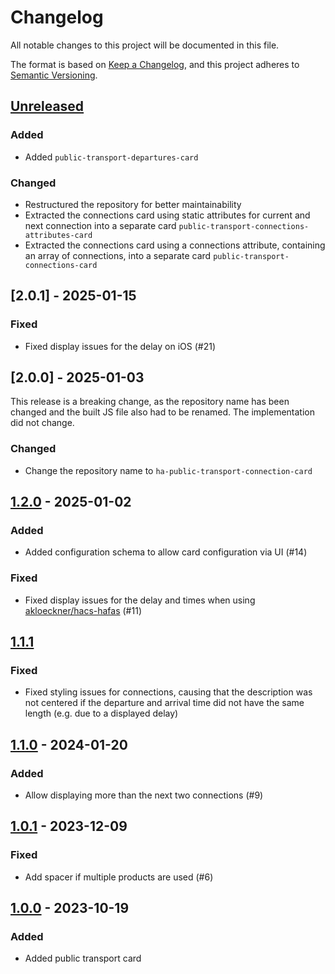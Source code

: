 # Changelog

All notable changes to this project will be documented in this file.

The format is based on [Keep a Changelog](https://keepachangelog.com/en/1.0.0/),
and this project adheres to [Semantic Versioning](https://semver.org/spec/v2.0.0.html).

## [Unreleased]

### Added

- Added `public-transport-departures-card`

### Changed

- Restructured the repository for better maintainability
- Extracted the connections card using static attributes for current and next connection into a separate card `public-transport-connections-attributes-card`
- Extracted the connections card using a connections attribute, containing an array of connections, into a separate card `public-transport-connections-card`

## [2.0.1] - 2025-01-15

### Fixed

- Fixed display issues for the delay on iOS (#21)

## [2.0.0] - 2025-01-03

This release is a breaking change, as the repository name has been changed and the built JS file also had to be renamed.
The implementation did not change.

### Changed

- Change the repository name to `ha-public-transport-connection-card`

## [1.2.0] - 2025-01-02

### Added

- Added configuration schema to allow card configuration via UI (#14)

### Fixed

- Fixed display issues for the delay and times when using [akloeckner/hacs-hafas](https://github.com/akloeckner/hacs-hafas) (#11)

## [1.1.1]

### Fixed

- Fixed styling issues for connections, causing that the description was not centered if the departure and arrival time did not have the same length (e.g. due to a displayed delay)

## [1.1.0] - 2024-01-20

### Added

- Allow displaying more than the next two connections (#9)

## [1.0.1] - 2023-12-09

### Fixed

- Add spacer if multiple products are used (#6)

## [1.0.0] - 2023-10-19

### Added

- Added public transport card

[unreleased]: https://github.com/silviokennecke/ha-public-transport-connection-card/compare/1.2.0...HEAD
[1.2.0]: https://github.com/silviokennecke/ha-public-transport-connection-card/compare/1.1.1...1.2.0
[1.1.1]: https://github.com/silviokennecke/ha-public-transport-connection-card/compare/1.1.0...1.1.1
[1.1.0]: https://github.com/silviokennecke/ha-public-transport-connection-card/compare/1.0.1...1.1.0
[1.0.1]: https://github.com/silviokennecke/ha-public-transport-connection-card/compare/1.0.0...1.0.1
[1.0.0]: https://github.com/silviokennecke/ha-public-transport-connection-card/releases/tag/1.0.0
